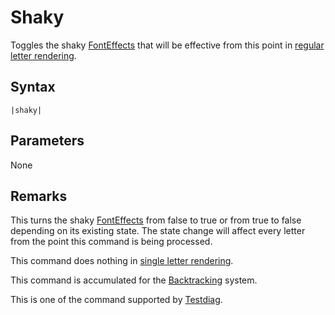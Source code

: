 # Shaky

Toggles the shaky [FontEffects](../../Related%20Systems/FontEffects.md) that will be effective from this point in [regular letter rendering](../../Life%20Cycle/letter%20rendering/regular%20letter%20rendering.md).

## Syntax

````
|shaky|
````

## Parameters

None

## Remarks

This turns the shaky [FontEffects](../../Related%20Systems/FontEffects.md) from false to true or from true to false depending on its existing state. The state change will affect every letter from the point this command is being processed.

This command does nothing in [single letter rendering](../../Life%20Cycle/letter%20rendering/single%20letter%20rendering.md).

This command is accumulated for the [Backtracking](../../Related%20Systems/Backtracking.md) system.

This is one of the command supported by [Testdiag](Testdiag.md).

